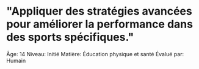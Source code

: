 # "Appliquer des stratégies avancées pour améliorer la performance dans des sports spécifiques."

Âge: 14
Niveau: Initié
Matière: Éducation physique et santé
Évalué par: Humain